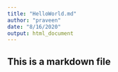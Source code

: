 ```yaml
---
title: "HelloWorld.md"
author: "praveen"
date: "8/16/2020"
output: html_document
---
```

## This is a markdown file